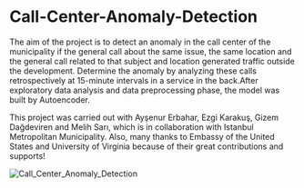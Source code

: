 # Call-Center-Anomaly-Detection

The aim of the project is to detect an anomaly in the call center of the municipality if the general call about the same issue, the same location and the general call related to that subject and location generated traffic outside the development. Determine the anomaly by analyzing these calls retrospectively at 15-minute intervals in a service in the back.After exploratory data analysis and data preprocessing phase, the model was built by Autoencoder.

This project was carried out with Ayşenur Erbahar, Ezgi Karakuş, Gizem Dağdeviren and Melih Sarı, which is in collaboration with Istanbul Metropolitan Municipality.
Also, many thanks to Embassy of the United States and University of Virginia because of their great contributions and supports!

![Call_Center_Anomaly_Detection](https://user-images.githubusercontent.com/55879188/112756988-4b1c4900-8ff0-11eb-9181-4232f8ca0590.png)
